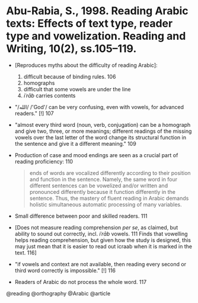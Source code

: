 # Abu-Rabia, S., 1998. Reading Arabic texts: Effects of text type, reader type and vowelization.  Reading and Writing, 10(2), ss.105–119.

- [Reproduces myths about the difficulty of reading Arabic]: 
  1. difficult because of binding rules. 106
  2. homographs
  3. difficult that some vowels are under the line
  4. *iʿrāb* carries contents

- "/الله/ /'God'/ can be very confusing, even with vowels, for advanced readers." [!] 107

- "almost every third word (noun, verb, conjugation) can be a homograph and give two, three, or more meanings; different readings of the missing vowels over the last letter of the word change its structural function in the sentence and give it a different meaning." 109

- Production of case and mood endings are seen as a crucial part of reading proficiency: 110

  > ends of words are vocalized differently according to their position and function in the sentence. Namely, the same word in four different sentences can be vowelized and/or written and pronounced differently because it function differently in the sentence. Thus, the mastery of fluent reading in Arabic demands holistic simultaneous automatic processing of many variables.  

- Small difference between poor and skilled readers. 111

- [Does not measure reading comprehension *per se*, as claimed, but ability to sound out correctly, incl. *iʿrāb* vowels. 111 Finds that vowelling helps reading comprehension, but given how the study is designed, this may just mean that it is easier to read out icraab when it is marked in the text. 116]

- "if vowels and context are not available, then reading every second or third word correctly is impossible." [!] 116

- Readers of Arabic do not process the whole word. 117 

@reading
@orthography
@Arabic
@article
